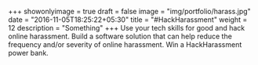+++
showonlyimage = true
draft = false
image = "img/portfolio/harass.jpg"
date = "2016-11-05T18:25:22+05:30"
title = "#HackHarassment"
weight = 12
description = "Something"
+++
Use your tech skills for good and hack online harassment. Build a software solution that can help reduce the frequency and/or severity of online harassment. Win a HackHarassment power bank.
